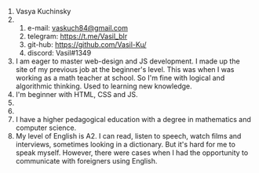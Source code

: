 1. Vasya Kuchinsky
2.  1. e-mail: vaskuch84@gmail.com
    2. telegram: https://t.me/Vasil_blr
    3. git-hub: https://github.com/Vasil-Ku/
    4. discord: Vasil#1349
3. I am eager to master web-design and JS development. I made up the site of my previous job at the beginner's level. This was when I was working as a math teacher at school. So I'm fine with logical and algorithmic thinking. Used to learning new knowledge.
4. I'm beginner with HTML, CSS and JS.
5.
6.
7. I have a higher pedagogical education with a degree in mathematics and computer science.
8. My level of English is A2. I can read, listen to speech, watch films and interviews, sometimes looking in a dictionary. But it's hard for me to speak myself. However, there were cases when I had the opportunity to communicate with foreigners using English.